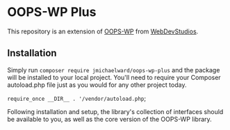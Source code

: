 # OOPS-WP Plus
This repository is an extension of [OOPS-WP](https://github.com/webdevstudios/oops-wp)
from [WebDevStudios](https://webdevstudios.com).

## Installation
Simply run `composer require jmichaelward/oops-wp-plus` and the package will
be installed to your local project. You'll need to require your Composer 
autoload.php file just as you would for any other project today.

`require_once __DIR__ . '/vendor/autoload.php`;

Following installation and setup, the library's collection of interfaces
should be available to you, as well as the core version of the OOPS-WP library.

